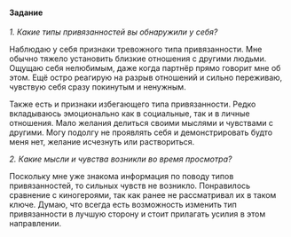 #### Задание

*1. Какие типы привязанностей вы обнаружили у себя?*

Наблюдаю у себя признаки тревожного типа привязанности. Мне обычно тяжело установить близкие отношения с другими людьми. Ощущаю себя нелюбимым, даже когда партнёр прямо говорит мне об этом. Ещё остро реагирую на разрыв отношений и сильно переживаю, чувствую себя сразу покинутым и ненужным.

Также есть и признаки избегающего типа привязанности. Редко вкладываюсь эмоционально как в социальные, так и в личные отношения. Мало желания делиться своими мыслями и чувствами с другими. Могу подолгу не проявлять себя и демонстрировать будто меня нет, желание исчезнуть или раствориться.

*2. Какие мысли и чувства возникли во время просмотра?*

Поскольку мне уже знакома информация по поводу типов привязанностей, то сильных чувств не возникло. Понравилось сравнение с киногероями, так как ранее не рассматривал их в таком ключе. Думаю, что всегда есть возможность изменить тип привязанности в лучшую сторону и стоит прилагать усилия в этом направлении.
